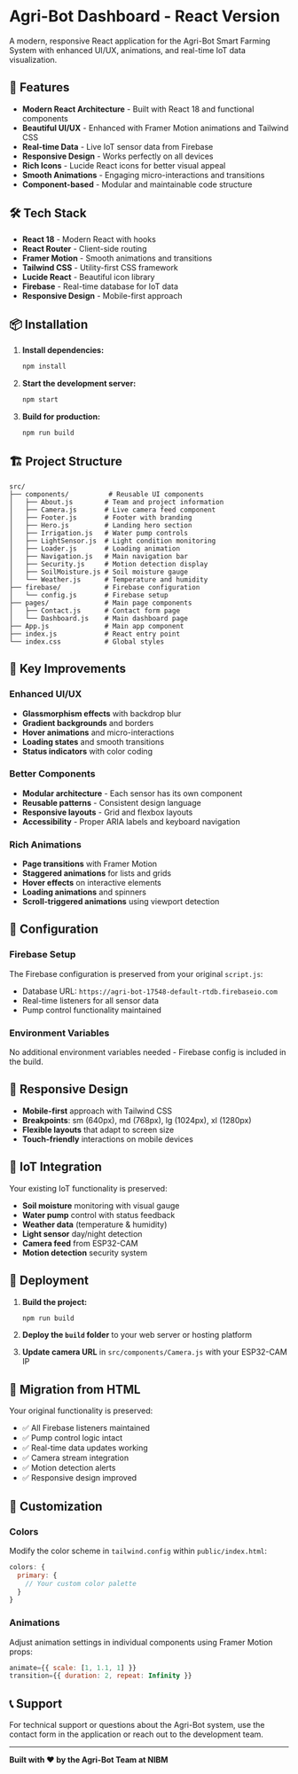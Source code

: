 # Agri-Bot Dashboard - React Version

A modern, responsive React application for the Agri-Bot Smart Farming System with enhanced UI/UX, animations, and real-time IoT data visualization.

## 🚀 Features

- **Modern React Architecture** - Built with React 18 and functional components
- **Beautiful UI/UX** - Enhanced with Framer Motion animations and Tailwind CSS
- **Real-time Data** - Live IoT sensor data from Firebase
- **Responsive Design** - Works perfectly on all devices
- **Rich Icons** - Lucide React icons for better visual appeal
- **Smooth Animations** - Engaging micro-interactions and transitions
- **Component-based** - Modular and maintainable code structure

## 🛠️ Tech Stack

- **React 18** - Modern React with hooks
- **React Router** - Client-side routing
- **Framer Motion** - Smooth animations and transitions
- **Tailwind CSS** - Utility-first CSS framework
- **Lucide React** - Beautiful icon library
- **Firebase** - Real-time database for IoT data
- **Responsive Design** - Mobile-first approach

## 📦 Installation

1. **Install dependencies:**
   ```bash
   npm install
   ```

2. **Start the development server:**
   ```bash
   npm start
   ```

3. **Build for production:**
   ```bash
   npm run build
   ```

## 🏗️ Project Structure

```
src/
├── components/          # Reusable UI components
│   ├── About.js        # Team and project information
│   ├── Camera.js       # Live camera feed component
│   ├── Footer.js       # Footer with branding
│   ├── Hero.js         # Landing hero section
│   ├── Irrigation.js   # Water pump controls
│   ├── LightSensor.js  # Light condition monitoring
│   ├── Loader.js       # Loading animation
│   ├── Navigation.js   # Main navigation bar
│   ├── Security.js     # Motion detection display
│   ├── SoilMoisture.js # Soil moisture gauge
│   └── Weather.js      # Temperature and humidity
├── firebase/           # Firebase configuration
│   └── config.js       # Firebase setup
├── pages/              # Main page components
│   ├── Contact.js      # Contact form page
│   └── Dashboard.js    # Main dashboard page
├── App.js              # Main app component
├── index.js            # React entry point
└── index.css           # Global styles
```

## 🎨 Key Improvements

### Enhanced UI/UX
- **Glassmorphism effects** with backdrop blur
- **Gradient backgrounds** and borders
- **Hover animations** and micro-interactions
- **Loading states** and smooth transitions
- **Status indicators** with color coding

### Better Components
- **Modular architecture** - Each sensor has its own component
- **Reusable patterns** - Consistent design language
- **Responsive layouts** - Grid and flexbox layouts
- **Accessibility** - Proper ARIA labels and keyboard navigation

### Rich Animations
- **Page transitions** with Framer Motion
- **Staggered animations** for lists and grids
- **Hover effects** on interactive elements
- **Loading animations** and spinners
- **Scroll-triggered animations** using viewport detection

## 🔧 Configuration

### Firebase Setup
The Firebase configuration is preserved from your original `script.js`:
- Database URL: `https://agri-bot-17548-default-rtdb.firebaseio.com`
- Real-time listeners for all sensor data
- Pump control functionality maintained

### Environment Variables
No additional environment variables needed - Firebase config is included in the build.

## 📱 Responsive Design

- **Mobile-first** approach with Tailwind CSS
- **Breakpoints**: sm (640px), md (768px), lg (1024px), xl (1280px)
- **Flexible layouts** that adapt to screen size
- **Touch-friendly** interactions on mobile devices

## 🎯 IoT Integration

Your existing IoT functionality is preserved:
- **Soil moisture** monitoring with visual gauge
- **Water pump** control with status feedback  
- **Weather data** (temperature & humidity)
- **Light sensor** day/night detection
- **Camera feed** from ESP32-CAM
- **Motion detection** security system

## 🚀 Deployment

1. **Build the project:**
   ```bash
   npm run build
   ```

2. **Deploy the `build` folder** to your web server or hosting platform

3. **Update camera URL** in `src/components/Camera.js` with your ESP32-CAM IP

## 🔄 Migration from HTML

Your original functionality is preserved:
- ✅ All Firebase listeners maintained
- ✅ Pump control logic intact  
- ✅ Real-time data updates working
- ✅ Camera stream integration
- ✅ Motion detection alerts
- ✅ Responsive design improved

## 🎨 Customization

### Colors
Modify the color scheme in `tailwind.config` within `public/index.html`:
```javascript
colors: {
  primary: {
    // Your custom color palette
  }
}
```

### Animations
Adjust animation settings in individual components using Framer Motion props:
```javascript
animate={{ scale: [1, 1.1, 1] }}
transition={{ duration: 2, repeat: Infinity }}
```

## 📞 Support

For technical support or questions about the Agri-Bot system, use the contact form in the application or reach out to the development team.

---

**Built with ❤️ by the Agri-Bot Team at NIBM**